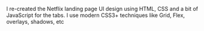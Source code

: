 I re-created the Netflix landing page UI design using HTML, CSS and a bit of JavaScript for the tabs. I use modern CSS3+ techniques like Grid, Flex, overlays, shadows, etc
